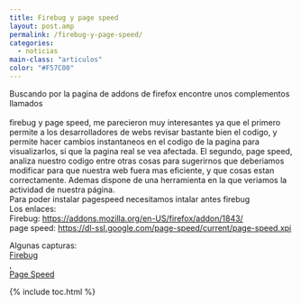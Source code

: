 ```yaml
---
title: Firebug y page speed
layout: post.amp
permalink: /firebug-y-page-speed/
categories:
  - noticias
main-class: "articulos"
color: "#F57C00"
---
```

Buscando por la pagina de addons de firefox encontre unos complementos llamados  
<span class="fullpost"><br /> firebug y page speed, me parecieron muy interesantes ya que el primero permite a los desarrolladores de webs revisar bastante bien el codigo, y permite hacer cambios instantaneos en el codigo de la pagina para visualizarlos, si que la pagina real se vea afectada. El segundo, page speed, analiza nuestro codigo entre otras cosas para sugerirnos que deberiamos modificar para que nuestra web fuera mas eficiente, y que cosas estan correctamente. Ademas dispone de una herramienta en la que veriamos la actividad de nuestra página.<br /> Para poder instalar pagespeed necesitamos intalar antes firebug<br /> Los enlaces:<br /> Firebug: https://addons.mozilla.org/en-US/firefox/addon/1843/<br /> page speed: https://dl-ssl.google.com/page-speed/current/page-speed.xpi</p>

<p>
  Algunas capturas:<br /> <a href='https://1.bp.blogspot.com/_IlK2pNFFgGM/TJ8QhyxgBlI/AAAAAAAAACY/2Nt7LxK8riE/s1600/screenshotmm.png' target="_blank">Firebug</a><br /> , <br /> <a href='https://2.bp.blogspot.com/_IlK2pNFFgGM/TJ8QkDPlerI/AAAAAAAAACc/xVqGq5z_YHU/s1600/screenshot1yp.png' target="_blank">Page Speed</a>
</p>

<p>
  </span>
</p>



{% include toc.html %}
